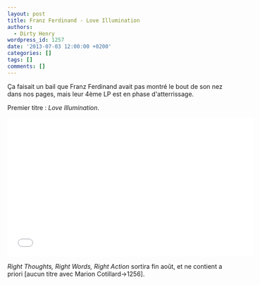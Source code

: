 ```yaml
---
layout: post
title: Franz Ferdinand - Love Illumination
authors:
  - Dirty Henry
wordpress_id: 1257
date: '2013-07-03 12:00:00 +0200'
categories: []
tags: []
comments: []
---
```

Ça faisait un bail que Franz Ferdinand avait pas montré le bout de son nez dans nos pages, mais leur 4ème LP est en phase d'atterrissage. 

Premier titre : *Love Illumination*.

<iframe width="560" height="315" src="//www.youtube.com/embed/gWjN1GctWog" frameborder="0" allowfullscreen></iframe>

*Right Thoughts, Right Words, Right Action* sortira fin août, et ne contient a priori [aucun titre avec Marion Cotillard->1256].
